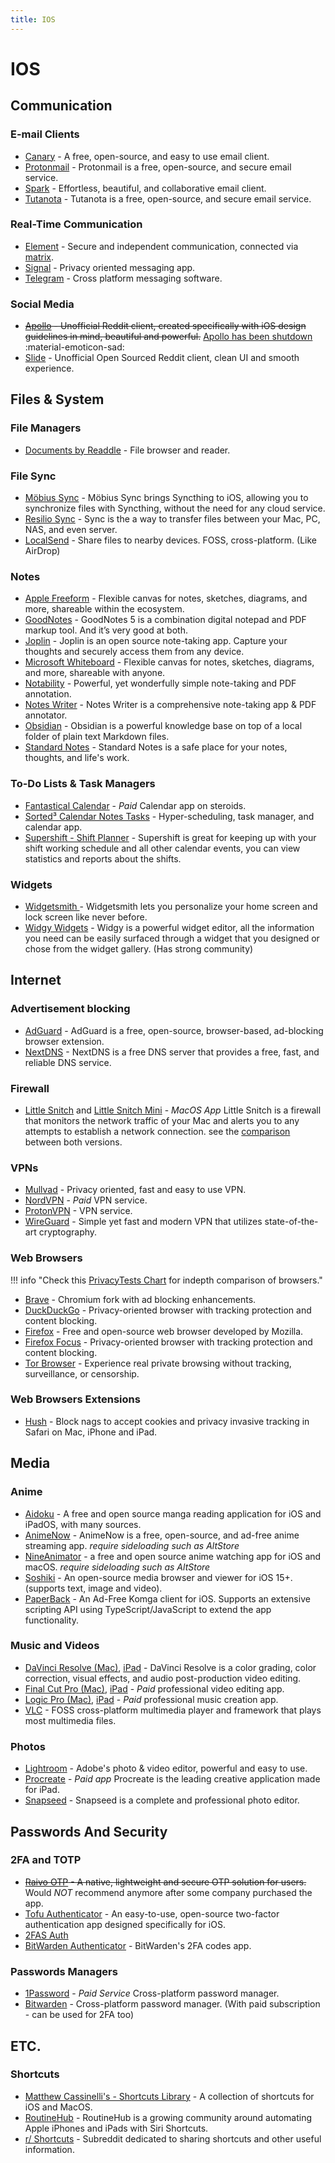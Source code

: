 ```yaml
---
title: IOS
---
```


# IOS

## Communication

### E-mail Clients

-   [Canary](https://apps.apple.com/app/canary-mail/id1155470386) - A free, open-source, and easy to use email client.
-   [Protonmail](https://apps.apple.com/app/protonmail-encrypted-email/id979659905) - Protonmail is a free, open-source, and secure email service.
-   [Spark](https://apps.apple.com/app/spark-email-app-by-readdle/id997102246) - Effortless, beautiful, and collaborative email client.
-   [Tutanota](https://apps.apple.com/app/tutanota/id922429609) - Tutanota is a free, open-source, and secure email service.

### Real-Time Communication

-   [Element](https://apps.apple.com/app/vector/id1083446067) - Secure and independent communication, connected via [matrix](https://matrix.org/).
-   [Signal](https://apps.apple.com/app/signal-private-messenger/id874139669) - Privacy oriented messaging app.
-   [Telegram](https://telegram.org/apps) - Cross platform messaging software.

### Social Media

-   ~~[Apollo](https://apps.apple.com/app/apollo-for-reddit/id979274575) - Unofficial Reddit client, created specifically with iOS design guidelines in mind, beautiful and powerful.~~ [Apollo has been shutdown](https://www.reddit.com/r/apolloapp/comments/144f6xm/apollo_will_close_down_on_june_30th_reddits/) :material-emoticon-sad:
-   [Slide](https://apps.apple.com/app/slide-for-reddit/id1260626828) - Unofficial Open Sourced Reddit client, clean UI and smooth experience.

## Files & System

### File Managers

-   [Documents by Readdle](https://apps.apple.com/app/documents-file-reader-browser/id364901807) - File browser and reader.

### File Sync

-   [Möbius Sync](https://apps.apple.com/app/mobiussync/id1539203216) - Möbius Sync brings Syncthing to iOS, allowing you to synchronize files with Syncthing, without the need for any cloud service.
-   [Resilio Sync](https://apps.apple.com/app/id1126282325) - Sync is the a way to transfer files between your Mac, PC, NAS, and even server.
- [LocalSend](https://apps.apple.com/app/localsend/id1661733229) - Share files to nearby devices. FOSS, cross-platform. (Like AirDrop)

### Notes

-   [Apple Freeform](https://apps.apple.com/app/freeform/id6443742539) - Flexible canvas for notes, sketches, diagrams, and more, shareable within the ecosystem.
-   [GoodNotes](https://apps.apple.com/app/goodnotes-5/id1444383602) - GoodNotes 5 is a combination digital notepad and PDF markup tool. And it’s very good at both.
-   [Joplin](https://apps.apple.com/app/joplin/id1315599797) - Joplin is an open source note-taking app. Capture your thoughts and securely access them from any device.
-   [Microsoft Whiteboard](https://apps.apple.com/app/microsoft-whiteboard/id1352499399) - Flexible canvas for notes, sketches, diagrams, and more, shareable with anyone.
-   [Notability](https://apps.apple.com/app/notability/id360593530) - Powerful, yet wonderfully simple note-taking and PDF annotation.
-   [Notes Writer](https://apps.apple.com/app/notes-writer-pdf-words-epub/id1423643723) - Notes Writer is a comprehensive note-taking app & PDF annotator.
-   [Obsidian](https://apps.apple.com/app/obsidian-connected-notes/id1557175442) - Obsidian is a powerful knowledge base on top of a local folder of plain text Markdown files.
-   [Standard Notes](https://apps.apple.com/app/standard-notes/id1285392450) - Standard Notes is a safe place for your notes, thoughts, and life's work.

### To-Do Lists & Task Managers

-   [Fantastical Calendar](https://apps.apple.com/app/fantastical-calendar/id718043190) - _Paid_ Calendar app on steroids.
-   [Sorted³ Calendar Notes Tasks](https://apps.apple.com/app/sorted-calendar-notes-tasks/id1306893526) - Hyper-scheduling, task manager, and calendar app.
-   [Supershift - Shift Planner](https://apps.apple.com/app/supershift-shift-planner/id1104165041) - Supershift is great for keeping up with your shift working schedule and all other calendar events, you can view statistics and reports about the shifts.

### Widgets

-   [Widgetsmith ](https://apps.apple.com/app/widgetsmith/id1523682319) -  Widgetsmith lets you personalize your home screen and lock screen like never before.
-   [Widgy Widgets](https://apps.apple.com/app/widgy-widgets/id1524540481) - Widgy is a powerful widget editor, all the information you need can be easily surfaced through a widget that you designed or chose from the widget gallery. (Has strong community)

## Internet

### Advertisement blocking

-   [AdGuard](https://apps.apple.com/app/apple-store/id1047223162) - AdGuard is a free, open-source, browser-based, ad-blocking browser extension.
-   [NextDNS](https://apps.apple.com/app/nextdns/id1463342498) - NextDNS is a free DNS server that provides a free, fast, and reliable DNS service.

### Firewall

-   [Little Snitch](https://www.obdev.at/products/littlesnitch/index.html) and [Little Snitch Mini](https://obdev.at/products/littlesnitch-mini/index.html) - _MacOS App_ Little Snitch is a firewall that monitors the network traffic of your Mac and alerts you to any attempts to establish a network connection. see the [comparison](https://obdev.at/products/littlesnitch/compare.html) between both versions.

### VPNs

-   [Mullvad](https://apps.apple.com/app/mullvad-vpn/id1488466513) - Privacy oriented, fast and easy to use VPN.
-   [NordVPN](https://apps.apple.com/app/id905953485) - _Paid_ VPN service.
-   [ProtonVPN](https://apps.apple.com/app/protonvpn-fast-secure-vpn/id1437005085) - VPN service.
-   [WireGuard](https://apps.apple.com/app/wireguard/id1441195209) - Simple yet fast and modern VPN that utilizes state-of-the-art cryptography.

### Web Browsers

!!! info "Check this [PrivacyTests Chart](https://privacytests.org/ios.html) for indepth comparison of browsers."

-   [Brave](https://apps.apple.com/app/brave-private-web-browser/id1052879175) - Chromium fork with ad blocking enhancements.
-   [DuckDuckGo](https://apps.apple.com/app/duckduckgo-privacy-browser/id663592361) - Privacy-oriented browser with tracking protection and content blocking.
-   [Firefox](https://apps.apple.com/app/firefox-private-safe-browser/id989804926) - Free and open-source web browser developed by Mozilla.
-   [Firefox Focus](https://apps.apple.com/app/firefox-focus-privacy-browser/id1055677337) - Privacy-oriented browser with tracking protection and content blocking.
-   [Tor Browser](https://apps.apple.com/app/onion-browser/id519296448) - Experience real private browsing without tracking, surveillance, or censorship.

### Web Browsers Extensions

-   [Hush](https://oblador.github.io/hush/) - Block nags to accept cookies and privacy invasive tracking in Safari on Mac, iPhone and iPad.

## Media

### Anime

-   [Aidoku](https://aidoku.app/) - A free and open source manga reading application for iOS and iPadOS, with many sources.
-   [AnimeNow](https://github.com/AnimeNow-Team/AnimeNow) - AnimeNow is a free, open-source, and ad-free anime streaming app. _require sideloading such as AltStore_
-   [NineAnimator](https://nineanimator.marcuszhou.com/) - a free and open source anime watching app for iOS and macOS. _require sideloading such as AltStore_
-   [Soshiki](https://github.com/soshikimoe/soshiki-ios) - An open-source media browser and viewer for iOS 15+. (supports text, image and video).
-   [PaperBack](https://apps.apple.com/app/paperback-a-komga-client/id1626613373) - An Ad-Free Komga client for iOS. Supports an extensive scripting API using TypeScript/JavaScript to extend the app functionality.

### Music and Videos

-   [DaVinci Resolve (Mac)](https://apps.apple.com/app/davinci-resolve/id571213070), [iPad](https://apps.apple.com/app/davinci-resolve-for-ipad/id1581363826) - DaVinci Resolve is a color grading, color correction, visual effects, and audio post-production video editing.
-   [Final Cut Pro (Mac)](https://apps.apple.com/app/final-cut-pro/id424389933), [iPad](https://apps.apple.com/app/final-cut-pro-for-ipad/id1631624924) - _Paid_ professional video editing app.
-   [Logic Pro (Mac)](https://apps.apple.com/app/logic-pro/id634148309), [iPad](https://apps.apple.com/app/logic-pro-for-ipad/id1615087040) - _Paid_ professional music creation app.
-   [VLC](https://apps.apple.com/app/vlc-for-mobile/id650377962) - FOSS cross-platform multimedia player and framework that plays most multimedia files.

### Photos

-   [Lightroom](https://apps.apple.com/app/lightroom-photo-video-editor/id878783582) - Adobe's photo & video editor, powerful and easy to use.
-   [Procreate](https://apps.apple.com/app/apple-store/id425073498?pt=345446) - _Paid app_ Procreate is the leading creative application made for iPad.
-   [Snapseed](https://apps.apple.com/app/snapseed/id439438619) - Snapseed is a complete and professional photo editor.

## Passwords And Security

### 2FA and TOTP

-   ~~[Raivo OTP](https://apps.apple.com/app/raivo-otp/id1459042137) - A native, lightweight and secure OTP solution for users.~~ Would *NOT* recommend anymore after some company purchased the app.
-   [Tofu Authenticator](https://apps.apple.com/app/tofu-authenticator/id1082229305) - An easy-to-use, open-source two-factor authentication app designed specifically for iOS.
-   [2FAS Auth](https://apps.apple.com/app/2fa-authenticator-2fas/id1217793794)
-   [BitWarden Authenticator](https://apps.apple.com/app/bitwarden-authenticator/id6497335175) - BitWarden's 2FA codes app.

### Passwords Managers

-   [1Password](https://apps.apple.com/app/1password-password-manager/id568903335) - _Paid Service_ Cross-platform password manager.
-   [Bitwarden](https://apps.apple.com/app/bitwarden-password-manager/id1137397744) - Cross-platform password manager. (With paid subscription - can be used for 2FA too)

## ETC.

### Shortcuts

-   [Matthew Cassinelli's - Shortcuts Library](https://www.matthewcassinelli.com/sirishortcuts/shortcuts-library/) - A collection of shortcuts for iOS and MacOS.
-   [RoutineHub](https://routinehub.co/) - RoutineHub is a growing community around automating Apple iPhones and iPads with Siri Shortcuts.
-   [r/ Shortcuts](https://www.reddit.com/r/shortcuts/) - Subreddit dedicated to sharing shortcuts and other useful information.
